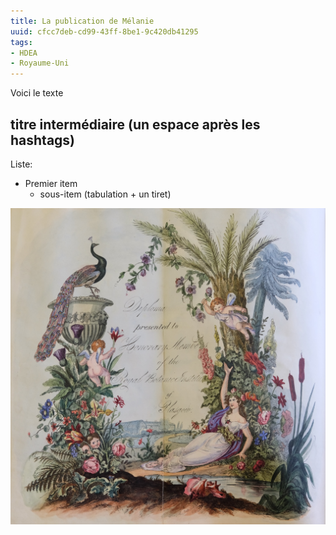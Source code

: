 ```yaml
---
title: La publication de Mélanie
uuid: cfcc7deb-cd99-43ff-8be1-9c420db41295
tags:
- HDEA
- Royaume-Uni
---
```

Voici le texte
## titre intermédiaire (un espace après les hashtags)
Liste:
- Premier item
  - sous-item (tabulation + un tiret)

![une image d'Arnaud](Diplome.jpg)
